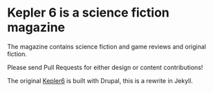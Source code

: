 Kepler 6 is a science fiction magazine
=======================================
The magazine contains science fiction and game reviews and original fiction.

Please send Pull Requests for either design or content contributions!


The original [Kepler6](http://kepler.com/) is built with Drupal, this is a rewrite in Jekyll.
